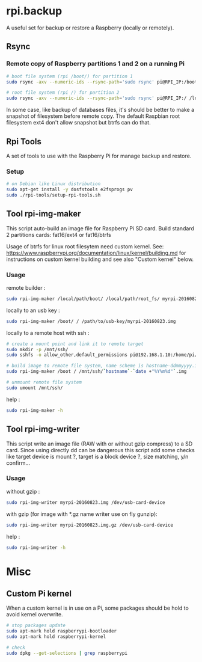 # rpi.backup

A useful set for backup or restore a Raspberry (locally or remotely).


## Rsync

### Remote copy of Raspberry partitions 1 and 2 on a running Pi

```bash
# boot file system (rpi /boot/) for partition 1
sudo rsync -axv --numeric-ids --rsync-path='sudo rsync' pi@RPI_IP:/boot/ /local/path/boot/

# root file system (rpi /) for partition 2
sudo rsync -axv --numeric-ids --rsync-path='sudo rsync' pi@RPI_IP:/ /local/path/root_fs/
```

In some case, like backup of databases files, it's should be better to make a 
snapshot of filesystem before remote copy. The default Raspbian root filesystem 
ext4 don't allow snapshot but btrfs can do that.

## Rpi Tools

A set of tools to use with the Raspberry Pi for manage backup and restore.

### Setup

```bash
# on Debian like Linux distribution
sudo apt-get install -y dosfstools e2fsprogs pv
sudo ./rpi-tools/setup-rpi-tools.sh
```

## Tool rpi-img-maker

This script auto-build an image file for Raspberry Pi SD card. Build standard 2 
partitions cards: fat16/ext4 or fat16/btrfs

Usage of btrfs for linux root filesytem need custom kernel. See: 
https://www.raspberrypi.org/documentation/linux/kernel/building.md for 
instructions on custom kernel building and see also "Custom kernel" below.

### Usage

remote builder :

```bash
sudo rpi-img-maker /local/path/boot/ /local/path/root_fs/ myrpi-20160823.img
```

locally to an usb key :

```bash
sudo rpi-img-maker /boot/ / /path/to/usb-key/myrpi-20160823.img
```

locally to a remote host with ssh :

```bash
# create a mount point and link it to remote target
sudo mkdir -p /mnt/ssh/
sudo sshfs -o allow_other,default_permissions pi@192.168.1.10:/home/pi/ /mnt/ssh/

# build image to remote file system, name scheme is hostname-ddmmyyyy.img
sudo rpi-img-maker /boot / /mnt/ssh/`hostname`-`date +"%Y%m%d"`.img

# unmount remote file system
sudo umount /mnt/ssh/
```

help :

```bash
sudo rpi-img-maker -h
```

## Tool rpi-img-writer

This script write an image file (RAW with or without gzip compress) to a SD 
card. Since using directly dd can be dangerous this script add some checks like 
target device is mount ?, target is a block device ?, size matching, y/n 
confirm...

### Usage

without gzip :

```bash
sudo rpi-img-writer myrpi-20160823.img /dev/usb-card-device
```

with gzip (for image with *.gz name writer use on fly gunzip):

```bash
sudo rpi-img-writer myrpi-20160823.img.gz /dev/usb-card-device
```
help :

```bash
sudo rpi-img-writer -h
```

# Misc

## Custom Pi kernel

When a custom kernel is in use on a Pi, some packages should be hold to avoid 
kernel overwrite.

```bash
# stop packages update
sudo apt-mark hold raspberrypi-bootloader
sudo apt-mark hold raspberrypi-kernel

# check
sudo dpkg --get-selections | grep raspberrypi
```
